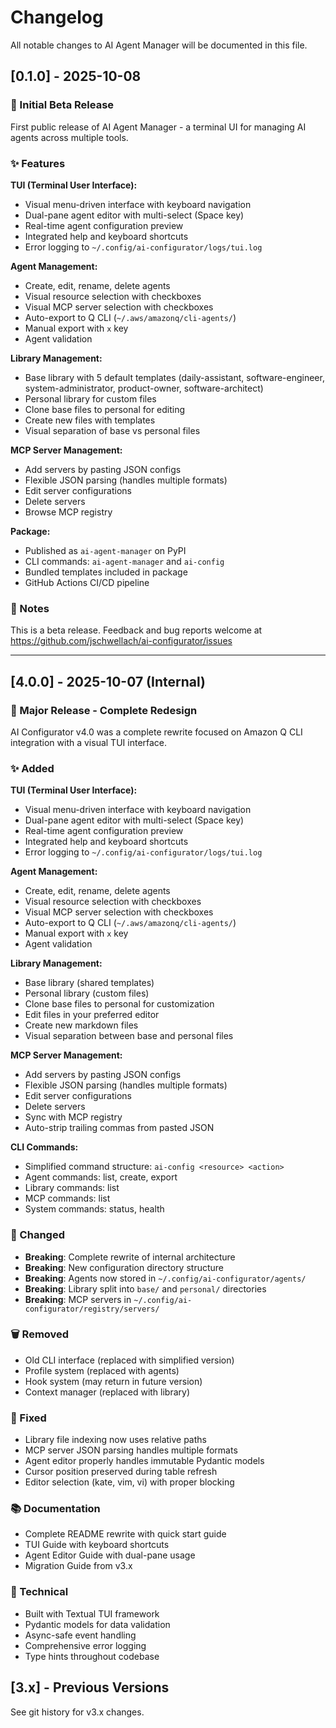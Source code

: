 # Changelog

All notable changes to AI Agent Manager will be documented in this file.

## [0.1.0] - 2025-10-08

### 🎉 Initial Beta Release

First public release of AI Agent Manager - a terminal UI for managing AI agents across multiple tools.

### ✨ Features

**TUI (Terminal User Interface):**
- Visual menu-driven interface with keyboard navigation
- Dual-pane agent editor with multi-select (Space key)
- Real-time agent configuration preview
- Integrated help and keyboard shortcuts
- Error logging to `~/.config/ai-configurator/logs/tui.log`

**Agent Management:**
- Create, edit, rename, delete agents
- Visual resource selection with checkboxes
- Visual MCP server selection with checkboxes
- Auto-export to Q CLI (`~/.aws/amazonq/cli-agents/`)
- Manual export with `x` key
- Agent validation

**Library Management:**
- Base library with 5 default templates (daily-assistant, software-engineer, system-administrator, product-owner, software-architect)
- Personal library for custom files
- Clone base files to personal for editing
- Create new files with templates
- Visual separation of base vs personal files

**MCP Server Management:**
- Add servers by pasting JSON configs
- Flexible JSON parsing (handles multiple formats)
- Edit server configurations
- Delete servers
- Browse MCP registry

**Package:**
- Published as `ai-agent-manager` on PyPI
- CLI commands: `ai-agent-manager` and `ai-config`
- Bundled templates included in package
- GitHub Actions CI/CD pipeline

### 📝 Notes

This is a beta release. Feedback and bug reports welcome at https://github.com/jschwellach/ai-configurator/issues

---

## [4.0.0] - 2025-10-07 (Internal)

### 🎉 Major Release - Complete Redesign

AI Configurator v4.0 was a complete rewrite focused on Amazon Q CLI integration with a visual TUI interface.

### ✨ Added

**TUI (Terminal User Interface):**
- Visual menu-driven interface with keyboard navigation
- Dual-pane agent editor with multi-select (Space key)
- Real-time agent configuration preview
- Integrated help and keyboard shortcuts
- Error logging to `~/.config/ai-configurator/logs/tui.log`

**Agent Management:**
- Create, edit, rename, delete agents
- Visual resource selection with checkboxes
- Visual MCP server selection with checkboxes
- Auto-export to Q CLI (`~/.aws/amazonq/cli-agents/`)
- Manual export with `x` key
- Agent validation

**Library Management:**
- Base library (shared templates)
- Personal library (custom files)
- Clone base files to personal for customization
- Edit files in your preferred editor
- Create new markdown files
- Visual separation between base and personal files

**MCP Server Management:**
- Add servers by pasting JSON configs
- Flexible JSON parsing (handles multiple formats)
- Edit server configurations
- Delete servers
- Sync with MCP registry
- Auto-strip trailing commas from pasted JSON

**CLI Commands:**
- Simplified command structure: `ai-config <resource> <action>`
- Agent commands: list, create, export
- Library commands: list
- MCP commands: list
- System commands: status, health

### 🔄 Changed

- **Breaking**: Complete rewrite of internal architecture
- **Breaking**: New configuration directory structure
- **Breaking**: Agents now stored in `~/.config/ai-configurator/agents/`
- **Breaking**: Library split into `base/` and `personal/` directories
- **Breaking**: MCP servers in `~/.config/ai-configurator/registry/servers/`

### 🗑️ Removed

- Old CLI interface (replaced with simplified version)
- Profile system (replaced with agents)
- Hook system (may return in future version)
- Context manager (replaced with library)

### 🐛 Fixed

- Library file indexing now uses relative paths
- MCP server JSON parsing handles multiple formats
- Agent editor properly handles immutable Pydantic models
- Cursor position preserved during table refresh
- Editor selection (kate, vim, vi) with proper blocking

### 📚 Documentation

- Complete README rewrite with quick start guide
- TUI Guide with keyboard shortcuts
- Agent Editor Guide with dual-pane usage
- Migration Guide from v3.x

### 🔧 Technical

- Built with Textual TUI framework
- Pydantic models for data validation
- Async-safe event handling
- Comprehensive error logging
- Type hints throughout codebase

## [3.x] - Previous Versions

See git history for v3.x changes.

